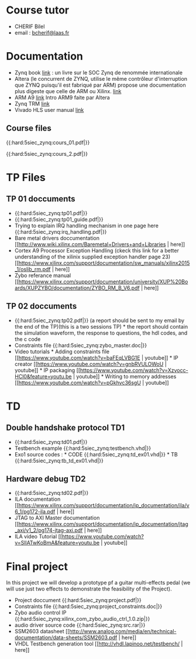 

# Course tutor

  * CHERIF Bilel
  * email : bcherif@laas.fr

# Documentation

  * Zynq book [link](http://www.zynqbook.com) : un livre sur le SOC Zynq de renommée internationale
  *  Altera (le concurrent de ZYNQ, utilise le même contrôleur d'interruption que ZYNQ puisqu'il est fabriqué par ARM) propose une documentation plus digeste que celle de ARM ou Xilinx. [link](5siec_zynq_datas/using_gic.pdf)
  * ARM A9 [link](5siec_zynq_datas/arm_a9_intro_alt.pdf) Intro ARM9 faite par Altera
  * Zynq TRM [link](https://www.xilinx.com/support/documentation/user_guides/ug585-Zynq-7000-TRM.pdf)
  * Vivado HLS user manual [link](https://www.xilinx.com/support/documentation/sw_manuals/xilinx2014_1/ug902-vivado-high-level-synthesis.pdf)

## Course files
{{:hard:5siec_zynq:cours_01.pdf|}}

{{:hard:5siec_zynq:cours_2.pdf|}}

# TP Files

## TP 01 doccuments

  * {{:hard:5siec_zynq:tp01.pdf|}}
  * {{:hard:5siec_zynq:tp01_guide.pdf|}}
  * Trying to explain IRQ handling mechanism in one page here {{:hard:5siec_zynq:irq_handling.pdf|}}
  * Bare metal drivers doccumentation [[http://www.wiki.xilinx.com/Baremetal+Drivers+and+Libraries | here]]
  * Cortex A9 Processor Exception Handling (ckeck this link for a better understanding of the xilinix supplied exception handler page 23) [[https://www.xilinx.com/support/documentation/sw_manuals/xilinx2015_1/oslib_rm.pdf | here]]
  * Zybo referance manual [[https://www.xilinx.com/support/documentation/university/XUP%20Boards/XUPZYBO/documentation/ZYBO_RM_B_V6.pdf | here]]

## TP 02 doccuments

  * {{:hard:5siec_zynq:tp02.pdf|}} (a report should be sent to my email by the end of the TP)(this is a two sessions TP)
          * the report should contain the simulation waveform, the response to questions, the hdl codes, and the c code
  * Constraints file {{:hard:5siec_zynq:zybo_master.doc|}}
  * Video tutorials
         * Adding constraints file [[https://www.youtube.com/watch?v=baFEqLVBG1E | youtube]]
         * IP creator [[https://www.youtube.com/watch?v=gnbRVULOWoU | youtube]]
         * IP packaging [[https://www.youtube.com/watch?v=Xzvocc-HCl0&feature=youtu.be | youtube]]
         * Writing to memory addresses [[https://www.youtube.com/watch?v=pGkhvc36sgU | youtube]]

# TD

## Double handshake protocol TD1

  * {{:hard:5siec_zynq:td01.pdf|}}
  * Testbench example {{:hard:5siec_zynq:testbench.vhd|}}
  * Exo1 source codes :
         * CODE {{:hard:5siec_zynq:td_ex01.vhd|}}
         * TB {{:hard:5siec_zynq:tb_td_ex01.vhd|}}
## Hardware debug TD2

  * {{:hard:5siec_zynq:td02.pdf|}}
  * ILA documentation [[https://www.xilinx.com/support/documentation/ip_documentation/ila/v6_1/pg172-ila.pdf | here]]
  * JTAG to AXI Master documentation [[https://www.xilinx.com/support/documentation/ip_documentation/jtag_axi/v1_2/pg174-jtag-axi.pdf | here]]
  * ILA video Tutorial [[https://www.youtube.com/watch?v=SllATwKoBmA&feature=youtu.be | youtube]]


# Final project

In this project we will develop a prototype pf a guitar multi-effects pedal (we will use just two effects to demonstrate the feasibility of the Project).

  * Project doccument {{:hard:5siec_zynq:project.pdf|}}
  * Constraints file {{:hard:5siec_zynq:project_constraints.doc|}}
  * Zybo audio control IP {{:hard:5siec_zynq:xilinx_com_zybo_audio_ctrl_1.0.zip|}}
  * audio driver source code {{:hard:5siec_zynq:src.rar|}}
  * SSM2603 datasheet [[http://www.analog.com/media/en/technical-documentation/data-sheets/SSM2603.pdf | here]]
  * VHDL Testbench generation tool [[http://vhdl.lapinoo.net/testbench/ | here]]
